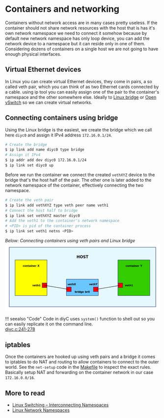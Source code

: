 # Containers and networking

Containers without network access are in many cases pretty useless. If
the container should not share network resources with the host that is
has it's own network namespace we need to connect it somehow because
by default new network namespace has only loop device, you can add the
network device to a namespace but it can reside only in one of them.
Considering dozens of containers on a single host we are not going to
have enough physical interfaces.


## Virtual Ethernet devices

In Linux you can create virtual Ethernet devices, they come in pairs,
a so called veth pair, which you can think of as two Ethernet cards
connected by a cable. using ip tool you can easily assign one of the
pair to the container's namespace and the other somewhere
else. Ideally
to [Linux bridge](https://wiki.linuxfoundation.org/networking/bridge)
or [Open vSwitch](http://openvswitch.org/) so we can create virtual
networks.


## Connecting containers using bridge

Using the Linux bridge is the easiest, we create
the bridge which we call here `diyc0` and assign it IPv4 address `172.16.0.1/24`.

```bash
# Create the bridge
$ ip link add name diyc0 type bridge
# Assign it IPv4
$ ip addr add dev diyc0 172.16.0.1/24
$ ip link set diyc0 up
```

Before we run the container we connect the created `vethXYZ` device to the
bridge that's the host half of the pair. The other one is later added
to the network namespace of the container, effectively connecting the
two namespace.

```bash
# Create the veth pair
$ ip link add vethXYZ type veth peer name veth1
# Connect the host half to bridge
$ ip link set vethXYZ master diyc0
# Add the veth1 to the container's network namespace
# <PID> is pid of the container process
$ ip link set veth1 netns <PID>
```

*Below: Connecting containers using veth pairs and Linux bridge*
![veth Bridge](img/veth-bridge.png)


!!! seealso "Code"
    Code in diyC uses `system()` function to shell out so you can
    easily replicate it on the command line.  
    [diyc.c:241-278](https://github.com/w-vi/diyC/blob/master/src/diyc.c#L241-L278)


## iptables

Once the containers are hooked up using veth pairs and a bridge it
comes to iptables to do NAT and routing to allow containers to connect
to the outer world. See the `net-setup` code in the
[Makefile](https://github.com/w-vi/diyC/blob/master/Makefile#L28-L37)
to inspect the exact rules. Basically setup NAT and forwarding on the container
network in our case `172.16.0.0/16`.


## More to read

- [Linux Switching – Interconnecting Namespaces](http://www.opencloudblog.com/?p=66)
- [Linux Network Namespaces](http://www.opencloudblog.com/?p=42)
